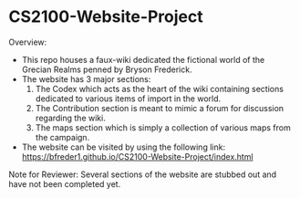 # CS2100-Website-Project

Overview:

* This repo houses a faux-wiki dedicated the fictional world of the Grecian Realms penned by Bryson Frederick.
* The website has 3 major sections:
    1. The Codex which acts as the heart of the wiki containing sections dedicated to various items of import in the world. 
    2. The Contribution section is meant to mimic a forum for discussion regarding the wiki.
    3. The maps section which is simply a collection of various maps from the campaign.
* The website can be visited by using the following link: https://bfreder1.github.io/CS2100-Website-Project/index.html 

Note for Reviewer: Several sections of the website are stubbed out and have not been completed yet. 
